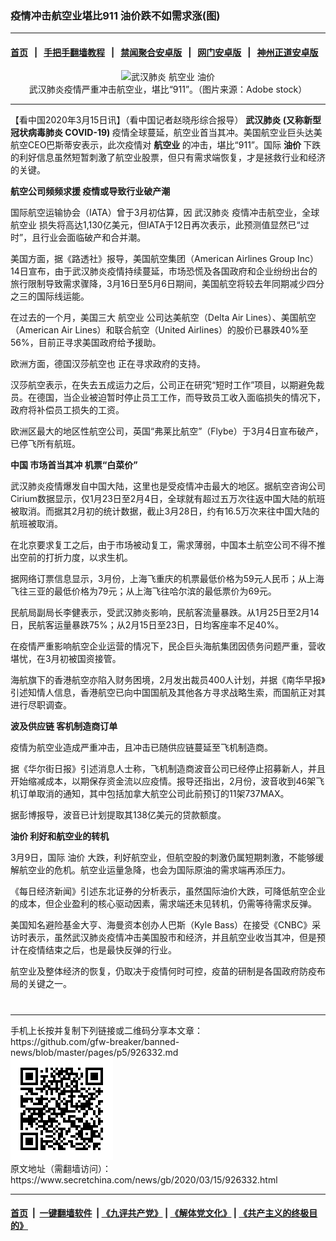 ### 疫情冲击航空业堪比911 油价跌不如需求涨(图)
------------------------

#### [首页](https://github.com/gfw-breaker/banned-news/blob/master/README.md) &nbsp;&nbsp;|&nbsp;&nbsp; [手把手翻墙教程](https://github.com/gfw-breaker/guides/wiki) &nbsp;&nbsp;|&nbsp;&nbsp; [禁闻聚合安卓版](https://github.com/gfw-breaker/bn-android) &nbsp;&nbsp;|&nbsp;&nbsp; [网门安卓版](https://github.com/oGate2/oGate) &nbsp;&nbsp;|&nbsp;&nbsp; [神州正道安卓版](https://github.com/SzzdOgate/update) 



<div class="article_right" style="fone-color:#000">
 <p style="text-align:center">
  <img alt="武汉肺炎 航空业 油价" src="//img3.secretchina.com/pic/2020/2-21/p2631732a818824198-ss.jpg" style="height:337px; width:600px"/>
  <br>
   武汉肺炎疫情严重冲击航空业，堪比“911”。（图片来源：Adobe stock）
   <span id="hideid" name="hideid" style="color:red;display:none;">
    <span href="https://www.secretchina.com">
    </span>
   </span>
  </br>
 </p>
 <div id="txt-mid1-t21-2017">
  

---


  </div>
 </div>
 <p>
  【看中国2020年3月15日讯】（看中国记者赵晓彤综合报导）
  <strong>
   <span href="https://www.secretchina.com/news/gb/tag/武汉肺炎" target="_blank">
    武汉肺炎
   </span>
   (又称新型冠状病毒肺炎 COVID-19)
  </strong>
  疫情全球蔓延，航空业首当其冲。美国航空业巨头达美航空CEO巴斯蒂安表示，此次疫情对
  <strong>
   航空业
  </strong>
  的冲击，堪比“911”。国际
  <strong>
   油价
  </strong>
  下跌的利好信息虽然短暂刺激了航空业股票，但只有需求端恢复，才是拯救行业和经济的关键。
  <span id="hideid" name="hideid" style="color:red;display:none;">
   <span href="https://www.secretchina.com">
   </span>
  </span>
 </p>
 <p>
  <strong>
   航空公司频频求援
  </strong>
  <strong>
   疫情或导致行业破产潮
  </strong>
 </p>
 <p>
  国际航空运输协会（IATA）曾于3月初估算，因
  <span href="https://zh.wikipedia.org/wiki/2019%E5%86%A0%E7%8A%B6%E7%97%85%E6%AF%92%E7%97%85%E7%96%AB%E6%83%85" target="_blank">
   武汉肺炎
  </span>
  疫情冲击航空业，全球
  <span href="https://zh.wikipedia.org/wiki/%E8%88%AA%E7%A9%BA" target="_blank">
   航空业
  </span>
  损失将高达1,130亿美元，但IATA于12日再次表示，此预测值显然已“过时”，且行业会面临破产和合并潮。
 </p>
 <p>
  美国方面，据《路透社》报导，美国航空集团（American Airlines Group Inc）14日宣布，由于武汉肺炎疫情持续蔓延，市场恐慌及各国政府和企业纷纷出台的旅行限制导致需求骤降，3月16日至5月6日期间，美国航空将较去年同期减少四分之三的国际线运能。
 </p>
 <p>
  在过去的一个月，美国三大
  <span href="https://www.secretchina.com/news/gb/tag/航空业" target="_blank">
   航空业
  </span>
  公司达美航空（Delta Air Lines）、美国航空（American Air Lines）和联合航空（United Airlines）的股价已暴跌40%至56%，目前正寻求美国政府给予援助。
 </p>
 <p>
  欧洲方面，德国汉莎航空也 正在寻求政府的支持。
 </p>
 <p>
  汉莎航空表示，在失去五成运力之后，公司正在研究“短时工作”项目，以期避免裁员。在德国，当企业被迫暂时停止员工工作，而导致员工收入面临损失的情况下，政府将补偿员工损失的工资。
 </p>
 <p>
  欧洲区最大的地区性航空公司，英国“弗莱比航空”（Flybe）于3月4日宣布破产，已停飞所有航班。
 </p>
 <p>
  <strong>
   <span href="https://www.secretchina.com" target="_blank">
    中国
   </span>
   市场首当其冲
  </strong>
  <strong>
   机票“白菜价”
  </strong>
 </p>
 <p>
  武汉肺炎疫情爆发自中国大陆，这里也是受疫情冲击最大的地区。据航空咨询公司Cirium数据显示，仅1月23日至2月4日，全球就有超过五万次往返中国大陆的航班被取消。而据其2月初的统计数据，截止3月28日，约有16.5万次来往中国大陆的航班被取消。
 </p>
 <p>
  在北京要求复工之后，由于市场被动复工，需求薄弱，中国本土航空公司不得不推出空前的打折力度，以求生机。
 </p>
 <p>
  据网络订票信息显示，3月份，上海飞重庆的机票最低价格为59元人民币；从上海飞往三亚的最低价格为79元；从上海飞往哈尔滨的最低票价为69元。
 </p>
 <center>
  <div style="max-width: 632px;height:180px; display: none; text-align: center; margin: 0 auto; overflow: hidden;overflow-x: hidden;">
   <div id="taboola-midarticle-thumbnails" style="max-width: 632px;height:180px;overflow: hidden;overflow-x: hidden;">
   </div>
  </div>
  <div>
   <ins class="adsbygoogle" data-ad-client="ca-pub-1276641434651360" data-ad-format="fluid" data-ad-layout="in-article" data-ad-slot="5164544770" style="display:block; text-align:center;">
   </ins>
  </div>
 </center>
 <p>
  民航局副局长李健表示，受武汉肺炎影响，民航客流量暴跌。从1月25日至2月14日，民航客运量暴跌75%；从2月15日至23日，日均客座率不足40%。
 </p>
 <p>
  在疫情严重影响航空企业运营的情况下，民企巨头海航集团因债务问题严重，营收堪忧，在3月初被国资接管。
 </p>
 <p>
  海航旗下的香港航空亦陷入财务困境，2月发出裁员400人计划，并据《南华早报》引述知情人信息，香港航空已向中国国航及其他各方寻求战略生索，而国航正对其进行尽职调查。
 </p>
 <p>
  <strong>
   波及供应链
  </strong>
  <strong>
   客机制造商订单
  </strong>
 </p>
 <p>
  疫情为航空业造成严重冲击，且冲击已随供应链蔓延至飞机制造商。
 </p>
 <p>
  据《华尔街日报》引述消息人士称，飞机制造商波音公司已经停止招募新人，并且开始缩减成本，以期保存资金流以应疫情。报导还指出，2月份，波音收到46架飞机订单取消的通知，其中包括加拿大航空公司此前预订的11架737MAX。
 </p>
 <p>
  据彭博报导，波音已计划提取其138亿美元的贷款额度。
 </p>
 <p>
  <strong>
   <span href="https://www.secretchina.com/news/gb/tag/油价" target="_blank">
    油价
   </span>
   利好和航空业的转机
  </strong>
 </p>
 <p>
  3月9日，国际
  <span href="https://zh.wikipedia.org/wiki/%E6%B2%B9%E4%BB%B7" target="_blank">
   油价
  </span>
  大跌，利好航空业，但航空股的刺激仍属短期刺激，不能够缓解航空业的危机。航空业运量急降，也会为国际原油的需求端再添压力。
 </p>
 <p>
  《每日经济新闻》引述东北证券的分析表示，虽然国际油价大跌，可降低航空企业的成本，但企业盈利的核心驱动因素，需求端还未见转机，仍需等待需求反弹。
 </p>
 <p>
  美国知名避险基金大亨、海曼资本创办人巴斯（Kyle Bass）在接受《CNBC》采访时表示，虽然武汉肺炎疫情冲击美国股市和经济，并且航空业收当其冲，但是预计在疫情结束之后，也是最快反弹的行业。
 </p>
 <p>
  航空业及整体经济的恢复，仍取决于疫情何时可控，疫苗的研制是各国政府防疫布局的关键之一。
  <center>
   <div>
    <div id="txt-mid2-t22-2017" style="display: block;  max-height: 351px;  overflow: hidden;">
     <div id="SC-21xxx">
     </div>
     <ins class="adsbygoogle" data-ad-client="ca-pub-1276641434651360" data-ad-format="auto" data-ad-slot="4301710469" data-full-width-responsive="true" style="display:block">
     </ins>
    </div>
   </div>
  </center>
  <div style="padding-top:12px;">
  </div>
 </p>
</div>

<hr/>
手机上长按并复制下列链接或二维码分享本文章：<br/>
https://github.com/gfw-breaker/banned-news/blob/master/pages/p5/926332.md <br/>
<a href='https://github.com/gfw-breaker/banned-news/blob/master/pages/p5/926332.md'><img src='https://github.com/gfw-breaker/banned-news/blob/master/pages/p5/926332.md.png'/></a> <br/>
原文地址（需翻墙访问）：https://www.secretchina.com/news/gb/2020/03/15/926332.html


------------------------
#### [首页](https://github.com/gfw-breaker/banned-news/blob/master/README.md) &nbsp;|&nbsp; [一键翻墙软件](https://github.com/gfw-breaker/nogfw/blob/master/README.md) &nbsp;| [《九评共产党》](https://github.com/gfw-breaker/9ping.md/blob/master/README.md#九评之一评共产党是什么) | [《解体党文化》](https://github.com/gfw-breaker/jtdwh.md/blob/master/README.md) | [《共产主义的终极目的》](https://github.com/gfw-breaker/gczydzjmd.md/blob/master/README.md)


<img src='http://gfw-breaker.win/banned-news/pages/p5/926332.md' width='0px' height='0px'/>